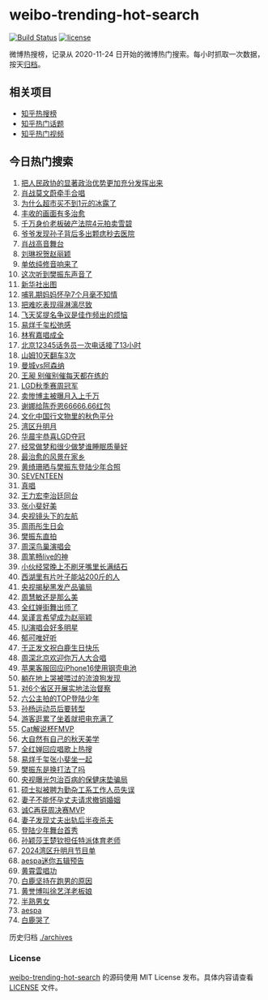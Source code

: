 # weibo-trending-hot-search

[![Build Status](https://github.com/justjavac/weibo-trending-hot-search/workflows/ci/badge.svg?branch=master)](https://github.com/justjavac/weibo-trending-hot-search/actions)
[![license](https://img.shields.io/github/license/justjavac/weibo-trending-hot-search)](https://github.com/justjavac/weibo-trending-hot-search/blob/master/LICENSE)

微博热搜榜，记录从 2020-11-24 日开始的微博热门搜索。每小时抓取一次数据，按天[归档](./archives)。

## 相关项目

- [知乎热搜榜](https://github.com/justjavac/zhihu-trending-top-search)
- [知乎热门话题](https://github.com/justjavac/zhihu-trending-hot-questions)
- [知乎热门视频](https://github.com/justjavac/zhihu-trending-hot-video)

## 今日热门搜索

<!-- BEGIN -->
<!-- 最后更新时间 Mon Sep 23 2024 03:12:21 GMT+0800 (China Standard Time) -->

1. [把人民政协的显著政治优势更加充分发挥出来](https://s.weibo.com//weibo?q=%23%E6%8A%8A%E4%BA%BA%E6%B0%91%E6%94%BF%E5%8D%8F%E7%9A%84%E6%98%BE%E8%91%97%E6%94%BF%E6%B2%BB%E4%BC%98%E5%8A%BF%E6%9B%B4%E5%8A%A0%E5%85%85%E5%88%86%E5%8F%91%E6%8C%A5%E5%87%BA%E6%9D%A5%23&Refer=new_time)
1. [肖战莫文蔚牵手合唱](https://s.weibo.com//weibo?q=%E8%82%96%E6%88%98%E8%8E%AB%E6%96%87%E8%94%9A%E7%89%B5%E6%89%8B%E5%90%88%E5%94%B1&t=31&band_rank=1&Refer=top)
1. [为什么超市买不到1元的冰露了](https://s.weibo.com//weibo?q=%23%E4%B8%BA%E4%BB%80%E4%B9%88%E8%B6%85%E5%B8%82%E4%B9%B0%E4%B8%8D%E5%88%B01%E5%85%83%E7%9A%84%E5%86%B0%E9%9C%B2%E4%BA%86%23&t=31&band_rank=10&Refer=top)
1. [丰收的画面有多治愈](https://s.weibo.com//weibo?q=%23%E4%B8%B0%E6%94%B6%E7%9A%84%E7%94%BB%E9%9D%A2%E6%9C%89%E5%A4%9A%E6%B2%BB%E6%84%88%23&t=31&band_rank=3&Refer=top)
1. [千万身价老板破产法院4元拍卖雪碧](https://s.weibo.com//weibo?q=%23%E5%8D%83%E4%B8%87%E8%BA%AB%E4%BB%B7%E8%80%81%E6%9D%BF%E7%A0%B4%E4%BA%A7%E6%B3%95%E9%99%A24%E5%85%83%E6%8B%8D%E5%8D%96%E9%9B%AA%E7%A2%A7%23&t=31&band_rank=6&Refer=top)
1. [爷爷发现孙子背后多出颗痣秒去医院](https://s.weibo.com//weibo?q=%23%E7%88%B7%E7%88%B7%E5%8F%91%E7%8E%B0%E5%AD%99%E5%AD%90%E8%83%8C%E5%90%8E%E5%A4%9A%E5%87%BA%E9%A2%97%E7%97%A3%E7%A7%92%E5%8E%BB%E5%8C%BB%E9%99%A2%23&t=31&band_rank=2&Refer=top)
1. [肖战高音舞台](https://s.weibo.com//weibo?q=%23%E8%82%96%E6%88%98%E9%AB%98%E9%9F%B3%E8%88%9E%E5%8F%B0%23&t=31&band_rank=7&Refer=top)
1. [刘琳祝贺赵丽颖](https://s.weibo.com//weibo?q=%23%E5%88%98%E7%90%B3%E7%A5%9D%E8%B4%BA%E8%B5%B5%E4%B8%BD%E9%A2%96%23&t=31&band_rank=11&Refer=top)
1. [单依纯修音响来了](https://s.weibo.com//weibo?q=%E5%8D%95%E4%BE%9D%E7%BA%AF%E4%BF%AE%E9%9F%B3%E5%93%8D%E6%9D%A5%E4%BA%86&t=31&band_rank=13&Refer=top)
1. [这次听到樊振东声音了](https://s.weibo.com//weibo?q=%23%E8%BF%99%E6%AC%A1%E5%90%AC%E5%88%B0%E6%A8%8A%E6%8C%AF%E4%B8%9C%E5%A3%B0%E9%9F%B3%E4%BA%86%23&t=31&band_rank=9&Refer=top)
1. [新华社出图](https://s.weibo.com//weibo?q=%E6%96%B0%E5%8D%8E%E7%A4%BE%E5%87%BA%E5%9B%BE&t=31&band_rank=8&Refer=top)
1. [哺乳期妈妈怀孕7个月毫不知情](https://s.weibo.com//weibo?q=%23%E5%93%BA%E4%B9%B3%E6%9C%9F%E5%A6%88%E5%A6%88%E6%80%80%E5%AD%957%E4%B8%AA%E6%9C%88%E6%AF%AB%E4%B8%8D%E7%9F%A5%E6%83%85%23&t=31&band_rank=13&Refer=top)
1. [把难吃表现得淋漓尽致](https://s.weibo.com//weibo?q=%E6%8A%8A%E9%9A%BE%E5%90%83%E8%A1%A8%E7%8E%B0%E5%BE%97%E6%B7%8B%E6%BC%93%E5%B0%BD%E8%87%B4&t=31&band_rank=38&Refer=top)
1. [飞天奖提名争议是佳作频出的烦恼](https://s.weibo.com//weibo?q=%E9%A3%9E%E5%A4%A9%E5%A5%96%E6%8F%90%E5%90%8D%E4%BA%89%E8%AE%AE%E6%98%AF%E4%BD%B3%E4%BD%9C%E9%A2%91%E5%87%BA%E7%9A%84%E7%83%A6%E6%81%BC&t=31&band_rank=31&Refer=top)
1. [易烊千玺松弛感](https://s.weibo.com//weibo?q=%E6%98%93%E7%83%8A%E5%8D%83%E7%8E%BA%E6%9D%BE%E5%BC%9B%E6%84%9F&t=31&band_rank=14&Refer=top)
1. [林宥嘉唱成全](https://s.weibo.com//weibo?q=%E6%9E%97%E5%AE%A5%E5%98%89%E5%94%B1%E6%88%90%E5%85%A8&t=31&band_rank=29&Refer=top)
1. [北京12345话务员一次电话接了13小时](https://s.weibo.com//weibo?q=%23%E5%8C%97%E4%BA%AC12345%E8%AF%9D%E5%8A%A1%E5%91%98%E4%B8%80%E6%AC%A1%E7%94%B5%E8%AF%9D%E6%8E%A5%E4%BA%8613%E5%B0%8F%E6%97%B6%23&t=31&band_rank=18&Refer=top)
1. [山姆10天翻车3次](https://s.weibo.com//weibo?q=%23%E5%B1%B1%E5%A7%8610%E5%A4%A9%E7%BF%BB%E8%BD%A63%E6%AC%A1%23&t=31&band_rank=17&Refer=top)
1. [曼城vs阿森纳](https://s.weibo.com//weibo?q=%23%E6%9B%BC%E5%9F%8Evs%E9%98%BF%E6%A3%AE%E7%BA%B3%23&t=31&band_rank=17&Refer=top)
1. [王昶 别催别催每天都在练的](https://s.weibo.com//weibo?q=%E7%8E%8B%E6%98%B6%20%E5%88%AB%E5%82%AC%E5%88%AB%E5%82%AC%E6%AF%8F%E5%A4%A9%E9%83%BD%E5%9C%A8%E7%BB%83%E7%9A%84&t=31&band_rank=5&Refer=top)
1. [LGD秋季赛周冠军](https://s.weibo.com//weibo?q=%23LGD%E7%A7%8B%E5%AD%A3%E8%B5%9B%E5%91%A8%E5%86%A0%E5%86%9B%23&t=31&band_rank=19&Refer=top)
1. [卖惨博主被曝月入上千万](https://s.weibo.com//weibo?q=%23%E5%8D%96%E6%83%A8%E5%8D%9A%E4%B8%BB%E8%A2%AB%E6%9B%9D%E6%9C%88%E5%85%A5%E4%B8%8A%E5%8D%83%E4%B8%87%23&t=31&band_rank=21&Refer=top)
1. [谢娜给陈乔恩66666.66红包](https://s.weibo.com//weibo?q=%23%E8%B0%A2%E5%A8%9C%E7%BB%99%E9%99%88%E4%B9%94%E6%81%A966666.66%E7%BA%A2%E5%8C%85%23&t=31&band_rank=22&Refer=top)
1. [文化中国行文物里的秋色平分](https://s.weibo.com//weibo?q=%23%E6%96%87%E5%8C%96%E4%B8%AD%E5%9B%BD%E8%A1%8C%E6%96%87%E7%89%A9%E9%87%8C%E7%9A%84%E7%A7%8B%E8%89%B2%E5%B9%B3%E5%88%86%23&t=31&band_rank=23&Refer=top)
1. [湾区升明月](https://s.weibo.com//weibo?q=%E6%B9%BE%E5%8C%BA%E5%8D%87%E6%98%8E%E6%9C%88&t=31&band_rank=4&Refer=top)
1. [华晨宇恭喜LGD夺冠](https://s.weibo.com//weibo?q=%23%E5%8D%8E%E6%99%A8%E5%AE%87%E6%81%AD%E5%96%9CLGD%E5%A4%BA%E5%86%A0%23&t=31&band_rank=25&Refer=top)
1. [经常做梦和很少做梦谁睡眠质量好](https://s.weibo.com//weibo?q=%23%E7%BB%8F%E5%B8%B8%E5%81%9A%E6%A2%A6%E5%92%8C%E5%BE%88%E5%B0%91%E5%81%9A%E6%A2%A6%E8%B0%81%E7%9D%A1%E7%9C%A0%E8%B4%A8%E9%87%8F%E5%A5%BD%23&t=31&band_rank=40&Refer=top)
1. [最治愈的风景在家乡](https://s.weibo.com//weibo?q=%23%E6%9C%80%E6%B2%BB%E6%84%88%E7%9A%84%E9%A3%8E%E6%99%AF%E5%9C%A8%E5%AE%B6%E4%B9%A1%23&t=31&band_rank=27&Refer=top)
1. [黄绮珊晒与樊振东登陆少年合照](https://s.weibo.com//weibo?q=%23%E9%BB%84%E7%BB%AE%E7%8F%8A%E6%99%92%E4%B8%8E%E6%A8%8A%E6%8C%AF%E4%B8%9C%E7%99%BB%E9%99%86%E5%B0%91%E5%B9%B4%E5%90%88%E7%85%A7%23&t=31&band_rank=29&Refer=top)
1. [SEVENTEEN](https://s.weibo.com//weibo?q=SEVENTEEN&t=31&band_rank=33&Refer=top)
1. [真唱](https://s.weibo.com//weibo?q=%E7%9C%9F%E5%94%B1&t=31&band_rank=37&Refer=top)
1. [王力宏李治廷同台](https://s.weibo.com//weibo?q=%E7%8E%8B%E5%8A%9B%E5%AE%8F%E6%9D%8E%E6%B2%BB%E5%BB%B7%E5%90%8C%E5%8F%B0&t=31&band_rank=28&Refer=top)
1. [张小斐好美](https://s.weibo.com//weibo?q=%E5%BC%A0%E5%B0%8F%E6%96%90%E5%A5%BD%E7%BE%8E&t=31&band_rank=30&Refer=top)
1. [央视镜头下的左航](https://s.weibo.com//weibo?q=%23%E5%A4%AE%E8%A7%86%E9%95%9C%E5%A4%B4%E4%B8%8B%E7%9A%84%E5%B7%A6%E8%88%AA%23&t=31&band_rank=41&Refer=top)
1. [周雨彤生日会](https://s.weibo.com//weibo?q=%E5%91%A8%E9%9B%A8%E5%BD%A4%E7%94%9F%E6%97%A5%E4%BC%9A&t=31&band_rank=34&Refer=top)
1. [樊振东直拍](https://s.weibo.com//weibo?q=%E6%A8%8A%E6%8C%AF%E4%B8%9C%E7%9B%B4%E6%8B%8D&t=31&band_rank=39&Refer=top)
1. [周深鸟巢演唱会](https://s.weibo.com//weibo?q=%E5%91%A8%E6%B7%B1%E9%B8%9F%E5%B7%A2%E6%BC%94%E5%94%B1%E4%BC%9A&t=31&band_rank=42&Refer=top)
1. [周笔畅live的神](https://s.weibo.com//weibo?q=%E5%91%A8%E7%AC%94%E7%95%85live%E7%9A%84%E7%A5%9E&t=31&band_rank=25&Refer=top)
1. [小伙经常晚上不刷牙嘴里长满结石](https://s.weibo.com//weibo?q=%23%E5%B0%8F%E4%BC%99%E7%BB%8F%E5%B8%B8%E6%99%9A%E4%B8%8A%E4%B8%8D%E5%88%B7%E7%89%99%E5%98%B4%E9%87%8C%E9%95%BF%E6%BB%A1%E7%BB%93%E7%9F%B3%23&t=31&band_rank=35&Refer=top)
1. [西湖里有片叶子能站200斤的人](https://s.weibo.com//weibo?q=%23%E8%A5%BF%E6%B9%96%E9%87%8C%E6%9C%89%E7%89%87%E5%8F%B6%E5%AD%90%E8%83%BD%E7%AB%99200%E6%96%A4%E7%9A%84%E4%BA%BA%23&t=31&band_rank=38&Refer=top)
1. [央视揭秘黑发产品骗局](https://s.weibo.com//weibo?q=%23%E5%A4%AE%E8%A7%86%E6%8F%AD%E7%A7%98%E9%BB%91%E5%8F%91%E4%BA%A7%E5%93%81%E9%AA%97%E5%B1%80%23&t=31&band_rank=10&Refer=top)
1. [周慧敏还是那么美](https://s.weibo.com//weibo?q=%E5%91%A8%E6%85%A7%E6%95%8F%E8%BF%98%E6%98%AF%E9%82%A3%E4%B9%88%E7%BE%8E&t=31&band_rank=31&Refer=top)
1. [全红婵街舞出师了](https://s.weibo.com//weibo?q=%23%E5%85%A8%E7%BA%A2%E5%A9%B5%E8%A1%97%E8%88%9E%E5%87%BA%E5%B8%88%E4%BA%86%23&t=31&band_rank=24&Refer=top)
1. [吴谨言希望成为赵丽颖](https://s.weibo.com//weibo?q=%23%E5%90%B4%E8%B0%A8%E8%A8%80%E5%B8%8C%E6%9C%9B%E6%88%90%E4%B8%BA%E8%B5%B5%E4%B8%BD%E9%A2%96%23&t=31&band_rank=34&Refer=top)
1. [IU演唱会好多明星](https://s.weibo.com//weibo?q=%23IU%E6%BC%94%E5%94%B1%E4%BC%9A%E5%A5%BD%E5%A4%9A%E6%98%8E%E6%98%9F%23&t=31&band_rank=26&Refer=top)
1. [郁可唯好听](https://s.weibo.com//weibo?q=%E9%83%81%E5%8F%AF%E5%94%AF%E5%A5%BD%E5%90%AC&t=31&band_rank=32&Refer=top)
1. [于正发文祝白鹿生日快乐](https://s.weibo.com//weibo?q=%23%E4%BA%8E%E6%AD%A3%E5%8F%91%E6%96%87%E7%A5%9D%E7%99%BD%E9%B9%BF%E7%94%9F%E6%97%A5%E5%BF%AB%E4%B9%90%23&t=31&band_rank=33&Refer=top)
1. [周深北京欢迎你万人大合唱](https://s.weibo.com//weibo?q=%23%E5%91%A8%E6%B7%B1%E5%8C%97%E4%BA%AC%E6%AC%A2%E8%BF%8E%E4%BD%A0%E4%B8%87%E4%BA%BA%E5%A4%A7%E5%90%88%E5%94%B1%23&t=31&band_rank=46&Refer=top)
1. [苹果客服回应iPhone16使用钢壳电池](https://s.weibo.com//weibo?q=%23%E8%8B%B9%E6%9E%9C%E5%AE%A2%E6%9C%8D%E5%9B%9E%E5%BA%94iPhone16%E4%BD%BF%E7%94%A8%E9%92%A2%E5%A3%B3%E7%94%B5%E6%B1%A0%23&t=31&band_rank=49&Refer=top)
1. [躺在地上哭被喂过的流浪狗发现](https://s.weibo.com//weibo?q=%E8%BA%BA%E5%9C%A8%E5%9C%B0%E4%B8%8A%E5%93%AD%E8%A2%AB%E5%96%82%E8%BF%87%E7%9A%84%E6%B5%81%E6%B5%AA%E7%8B%97%E5%8F%91%E7%8E%B0&t=31&band_rank=30&Refer=top)
1. [对6个省区开展实地法治督察](https://s.weibo.com//weibo?q=%23%E5%AF%B96%E4%B8%AA%E7%9C%81%E5%8C%BA%E5%BC%80%E5%B1%95%E5%AE%9E%E5%9C%B0%E6%B3%95%E6%B2%BB%E7%9D%A3%E5%AF%9F%23&t=31&band_rank=11&Refer=top)
1. [六公主拍的TOP登陆少年](https://s.weibo.com//weibo?q=%23%E5%85%AD%E5%85%AC%E4%B8%BB%E6%8B%8D%E7%9A%84TOP%E7%99%BB%E9%99%86%E5%B0%91%E5%B9%B4%23&t=31&band_rank=32&Refer=top)
1. [孙杨运动员后要转型](https://s.weibo.com//weibo?q=%23%E5%AD%99%E6%9D%A8%E8%BF%90%E5%8A%A8%E5%91%98%E5%90%8E%E8%A6%81%E8%BD%AC%E5%9E%8B%23&t=31&band_rank=9&Refer=top)
1. [游客逛累了坐着就把电充满了](https://s.weibo.com//weibo?q=%23%E6%B8%B8%E5%AE%A2%E9%80%9B%E7%B4%AF%E4%BA%86%E5%9D%90%E7%9D%80%E5%B0%B1%E6%8A%8A%E7%94%B5%E5%85%85%E6%BB%A1%E4%BA%86%23&t=31&band_rank=40&Refer=top)
1. [Cat解说杯FMVP](https://s.weibo.com//weibo?q=%23Cat%E8%A7%A3%E8%AF%B4%E6%9D%AFFMVP%23&t=31&band_rank=48&Refer=top)
1. [大自然有自己的秋天美学](https://s.weibo.com//weibo?q=%23%E5%A4%A7%E8%87%AA%E7%84%B6%E6%9C%89%E8%87%AA%E5%B7%B1%E7%9A%84%E7%A7%8B%E5%A4%A9%E7%BE%8E%E5%AD%A6%23&t=31&band_rank=3&Refer=top)
1. [全红婵回应唱歌上热搜](https://s.weibo.com//weibo?q=%23%E5%85%A8%E7%BA%A2%E5%A9%B5%E5%9B%9E%E5%BA%94%E5%94%B1%E6%AD%8C%E4%B8%8A%E7%83%AD%E6%90%9C%23&t=31&band_rank=15&Refer=top)
1. [易烊千玺张小斐坐一起](https://s.weibo.com//weibo?q=%23%E6%98%93%E7%83%8A%E5%8D%83%E7%8E%BA%E5%BC%A0%E5%B0%8F%E6%96%90%E5%9D%90%E4%B8%80%E8%B5%B7%23&t=31&band_rank=25&Refer=top)
1. [樊振东是换打法了吗](https://s.weibo.com//weibo?q=%23%E6%A8%8A%E6%8C%AF%E4%B8%9C%E6%98%AF%E6%8D%A2%E6%89%93%E6%B3%95%E4%BA%86%E5%90%97%23&t=31&band_rank=24&Refer=top)
1. [央视曝光包治百病的保健床垫骗局](https://s.weibo.com//weibo?q=%23%E5%A4%AE%E8%A7%86%E6%9B%9D%E5%85%89%E5%8C%85%E6%B2%BB%E7%99%BE%E7%97%85%E7%9A%84%E4%BF%9D%E5%81%A5%E5%BA%8A%E5%9E%AB%E9%AA%97%E5%B1%80%23&t=31&band_rank=39&Refer=top)
1. [硕士拟被聘为勤杂工系工作人员失误](https://s.weibo.com//weibo?q=%E7%A1%95%E5%A3%AB%E6%8B%9F%E8%A2%AB%E8%81%98%E4%B8%BA%E5%8B%A4%E6%9D%82%E5%B7%A5%E7%B3%BB%E5%B7%A5%E4%BD%9C%E4%BA%BA%E5%91%98%E5%A4%B1%E8%AF%AF&t=31&band_rank=47&Refer=top)
1. [妻子不能怀孕丈夫请求撤销婚姻](https://s.weibo.com//weibo?q=%23%E5%A6%BB%E5%AD%90%E4%B8%8D%E8%83%BD%E6%80%80%E5%AD%95%E4%B8%88%E5%A4%AB%E8%AF%B7%E6%B1%82%E6%92%A4%E9%94%80%E5%A9%9A%E5%A7%BB%23&t=31&band_rank=48&Refer=top)
1. [诚C再获周决赛MVP](https://s.weibo.com//weibo?q=%23%E8%AF%9AC%E5%86%8D%E8%8E%B7%E5%91%A8%E5%86%B3%E8%B5%9BMVP%23&t=31&band_rank=50&Refer=top)
1. [妻子发现丈夫出轨后半夜杀夫](https://s.weibo.com//weibo?q=%23%E5%A6%BB%E5%AD%90%E5%8F%91%E7%8E%B0%E4%B8%88%E5%A4%AB%E5%87%BA%E8%BD%A8%E5%90%8E%E5%8D%8A%E5%A4%9C%E6%9D%80%E5%A4%AB%23&t=31&band_rank=12&Refer=top)
1. [登陆少年舞台首秀](https://s.weibo.com//weibo?q=%E7%99%BB%E9%99%86%E5%B0%91%E5%B9%B4%E8%88%9E%E5%8F%B0%E9%A6%96%E7%A7%80&t=31&band_rank=16&Refer=top)
1. [孙颖莎王楚钦担任特派体育老师](https://s.weibo.com//weibo?q=%23%E5%AD%99%E9%A2%96%E8%8E%8E%E7%8E%8B%E6%A5%9A%E9%92%A6%E6%8B%85%E4%BB%BB%E7%89%B9%E6%B4%BE%E4%BD%93%E8%82%B2%E8%80%81%E5%B8%88%23&t=31&band_rank=20&Refer=top)
1. [2024湾区升明月节目单](https://s.weibo.com//weibo?q=%232024%E6%B9%BE%E5%8C%BA%E5%8D%87%E6%98%8E%E6%9C%88%E8%8A%82%E7%9B%AE%E5%8D%95%23&t=31&band_rank=23&Refer=top)
1. [aespa迷你五辑预告](https://s.weibo.com//weibo?q=aespa%E8%BF%B7%E4%BD%A0%E4%BA%94%E8%BE%91%E9%A2%84%E5%91%8A&t=31&band_rank=27&Refer=top)
1. [黄霄雲唱功](https://s.weibo.com//weibo?q=%E9%BB%84%E9%9C%84%E9%9B%B2%E5%94%B1%E5%8A%9F&t=31&band_rank=36&Refer=top)
1. [白鹿坚持在跑男的原因](https://s.weibo.com//weibo?q=%23%E7%99%BD%E9%B9%BF%E5%9D%9A%E6%8C%81%E5%9C%A8%E8%B7%91%E7%94%B7%E7%9A%84%E5%8E%9F%E5%9B%A0%23&t=31&band_rank=41&Refer=top)
1. [黄誉博叫徐艺洋老板娘](https://s.weibo.com//weibo?q=%E9%BB%84%E8%AA%89%E5%8D%9A%E5%8F%AB%E5%BE%90%E8%89%BA%E6%B4%8B%E8%80%81%E6%9D%BF%E5%A8%98&t=31&band_rank=43&Refer=top)
1. [半熟男女](https://s.weibo.com//weibo?q=%E5%8D%8A%E7%86%9F%E7%94%B7%E5%A5%B3&t=31&band_rank=44&Refer=top)
1. [aespa](https://s.weibo.com//weibo?q=aespa&t=31&band_rank=45&Refer=top)
1. [白鹿哭了](https://s.weibo.com//weibo?q=%E7%99%BD%E9%B9%BF%E5%93%AD%E4%BA%86&t=31&band_rank=46&Refer=top)

<!-- END -->

历史归档 [./archives](./archives)

### License

[weibo-trending-hot-search](https://github.com/justjavac/weibo-trending-hot-search) 的源码使用 MIT License
发布。具体内容请查看 [LICENSE](./LICENSE) 文件。
